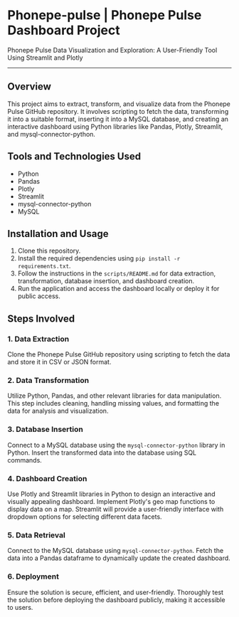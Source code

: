 
# Phonepe-pulse | Phonepe Pulse Dashboard Project

Phonepe Pulse Data Visualization and Exploration:
A User-Friendly Tool Using Streamlit and Plotly
____________________


## Overview

This project aims to extract, transform, and visualize data from the Phonepe Pulse GitHub repository. It involves scripting to fetch the data, transforming it into a suitable format, inserting it into a MySQL database, and creating an interactive dashboard using Python libraries like Pandas, Plotly, Streamlit, and mysql-connector-python.

## Tools and Technologies Used

- Python
- Pandas
- Plotly
- Streamlit
- mysql-connector-python
- MySQL


## Installation and Usage

1. Clone this repository.
2. Install the required dependencies using `pip install -r requirements.txt`.
3. Follow the instructions in the `scripts/README.md` for data extraction, transformation, database insertion, and dashboard creation.
4. Run the application and access the dashboard locally or deploy it for public access.



## Steps Involved

### 1. Data Extraction

Clone the Phonepe Pulse GitHub repository using scripting to fetch the data and store it in CSV or JSON format.

### 2. Data Transformation

Utilize Python, Pandas, and other relevant libraries for data manipulation. This step includes cleaning, handling missing values, and formatting the data for analysis and visualization.

### 3. Database Insertion

Connect to a MySQL database using the `mysql-connector-python` library in Python. Insert the transformed data into the database using SQL commands.

### 4. Dashboard Creation

Use Plotly and Streamlit libraries in Python to design an interactive and visually appealing dashboard. Implement Plotly's geo map functions to display data on a map. Streamlit will provide a user-friendly interface with dropdown options for selecting different data facets.

### 5. Data Retrieval

Connect to the MySQL database using `mysql-connector-python`. Fetch the data into a Pandas dataframe to dynamically update the created dashboard.

### 6. Deployment

Ensure the solution is secure, efficient, and user-friendly. Thoroughly test the solution before deploying the dashboard publicly, making it accessible to users.

